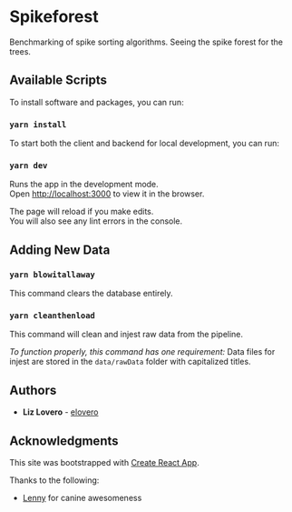 # Spikeforest

Benchmarking of spike sorting algorithms. Seeing the spike forest for the trees.

## Available Scripts

To install software and packages, you can run:

### `yarn install`

To start both the client and backend for local development, you can run:

### `yarn dev`

Runs the app in the development mode.<br>
Open [http://localhost:3000](http://localhost:3000) to view it in the browser.

The page will reload if you make edits.<br>
You will also see any lint errors in the console.

## Adding New Data

### `yarn blowitallaway`

This command clears the database entirely.

### `yarn cleanthenload`

This command will clean and injest raw data from the pipeline.

_To function properly, this command has one requirement:_ Data files for injest are stored in the `data/rawData` folder with capitalized titles.

## Authors

- **Liz Lovero** - [elovero](https://github.com/elovero)

## Acknowledgments

This site was bootstrapped with [Create React App](https://facebook.github.io/create-react-app/docs/getting-started).

Thanks to the following:

- [Lenny](https://www.instagram.com/lillenlen/) for canine awesomeness
